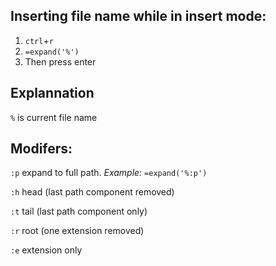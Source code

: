 ## Inserting file name while in insert mode:
1. `ctrl`+`r`
2. `=expand('%')`
3. Then press enter

## Explannation
`%` is current file name

## Modifers:
`:p` expand to full path. *Example:* `=expand('%:p')`

`:h` head (last path component removed)

`:t` tail (last path component only)

`:r` root (one extension removed)

`:e` extension only 
